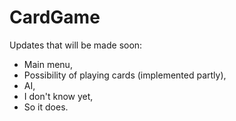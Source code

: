 # CardGame

Updates that will be made soon:
- Main menu,
- Possibility of playing cards (implemented partly),
- AI,
- I don't know yet,
- So it does.

